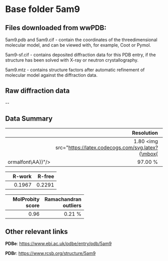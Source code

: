 # Base folder 5am9

## Files downloaded from wwPDB:

5am9.pdb and 5am9.cif - contain the coordinates of the threedimensional molecular model, and can be viewed with, for example, Coot or Pymol.

5am9-sf.cif - contains deposited diffraction data for this PDB entry, if the structure has been solved with X-ray or neutron crystallography.

5am9.mtz - contains structure factors after automatic refinement of molecular model against the diffraction data.

## Raw diffraction data

--<br> 

## Data Summary
|   | Resolution | Completeness| I/sigma |
|---|-------------:|----------------:|--------------:|
|   |1.80 <img src="https://latex.codecogs.com/svg.latex?{\mbox{
ormalfont\AA}}"/>|97.00 %|<img width=50/>5.30 |

|   | **R-work**| **R-free**   
|---|-------------:|----------------:|           
||0.1967|0.2291|

|   |**MolProbity<br>score**| **Ramachandran<br>outliers** 
|---|-------------:|----------------:|
||0.96|0.21 %|

## Other relevant links 
**PDBe**:  https://www.ebi.ac.uk/pdbe/entry/pdb/5am9
 
**PDBr**: https://www.rcsb.org/structure/5am9 

